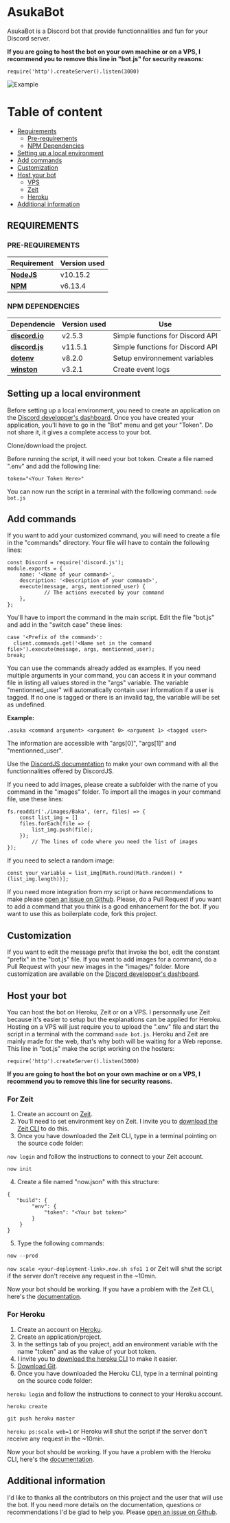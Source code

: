 # AsukaBot
AsukaBot is a Discord bot that provide functionnalities and fun for your Discord server.

**If you are going to host the bot on your own machine or on a VPS, I recommend you to remove this line in "bot.js" for security reasons:**

```require('http').createServer().listen(3000)``` 

![Example](https://i.postimg.cc/hPY25KjN/unknown.png)

Table of content
================
<!--ts-->
   * [Requirements](https://github.com/Gakamine/AsukaBot#requirements)
      * [Pre-requirements](https://github.com/Gakamine/AsukaBot#pre-requirements)
      * [NPM Dependencies](https://github.com/Gakamine/AsukaBot#npm-dependencies)
   * [Setting up a local environment](https://github.com/Gakamine/AsukaBot#setting-up-a-local-environment)
   * [Add commands](https://github.com/Gakamine/AsukaBot#add-commands)
   * [Customization](https://github.com/Gakamine/AsukaBot#customization)
   * [Host your bot](https://github.com/Gakamine/AsukaBot#host-your-bot)
      * [VPS](https://github.com/Gakamine/AsukaBot#host-your-bot)
      * [Zeit](https://github.com/Gakamine/AsukaBot#for-zeit)
      * [Heroku](https://github.com/Gakamine/AsukaBot#for-heroku)
   * [Additional information](https://github.com/Gakamine/AsukaBot#additional-information)
<!--te-->

## REQUIREMENTS

### PRE-REQUIREMENTS

| Requirement                         | Version used |
|-------------------------------------|--------------|
|__[NodeJS](https://nodejs.org/en/)__ | v10.15.2     |
|__[NPM](https://www.npmjs.com/)__    | v6.13.4      |

### NPM DEPENDENCIES

| Dependencie                                               | Version used | Use                              |
|-----------------------------------------------------------|--------------|----------------------------------|
|__[discord.io](https://www.npmjs.com/package/discord.io)__ | v2.5.3       | Simple functions for Discord API |
|__[discord.js](https://www.npmjs.com/package/discord.js)__ | v11.5.1      | Simple functions for Discord API |
|__[dotenv](https://www.npmjs.com/package/dotenv)__         | v8.2.0       | Setup environnement variables    |
|__[winston](https://www.npmjs.com/package/winston)__       | v3.2.1       | Create event logs                |

## Setting up a local environment
Before setting up a local environment, you need to create an application on the [Discord developper's dashboard](https://discordapp.com/developers/applications). Once you have created your application, you'll have to go in the "Bot" menu and get your "Token". Do not share it, it gives a complete access to your bot.

Clone/download the project.

Before running the script, it will need your bot token. Create a file named ".env" and add the following line:

```token="<Your Token Here>"```

You can now run the script in a terminal with the following command: ```node bot.js```

## Add commands
If you want to add your customized command, you will need to create a file in the "commands" directory. Your file will have to contain the following lines:
```
const Discord = require('discord.js');
module.exports = {
	name: '<Name of your command>',
	description: '<Description of your command>',
	execute(message, args, mentionned_user) {
    		// The actions executed by your command
	},
};
```
You'll have to import the command in the main script. Edit the file "bot.js" and add in the "switch case" these lines:
```
case '<Prefix of the command>':
  client.commands.get('<Name set in the command file>').execute(message, args, mentionned_user);
break;
```
You can use the commands already added as examples.
If you need multiple arguments in your command, you can access it in your command file in listing all values stored in the "args" variable. The variable "mentionned_user" will automatically contain user information if a user is tagged. If no one is tagged or there is an invalid tag, the variable will be set as undefined.

__Example:__
```
.asuka <command argument> <argument 0> <argument 1> <tagged user>
```
The information are accessible with "args[0]", "args[1]" and "mentionned_user".

Use the [DiscordJS documentation](https://discordjs.guide/) to make your own command with all the functionnalities offered by DiscordJS.

If you need to add images, please create a subfolder with the name of you command in the "images" folder. To import all the images in your command file, use these lines:
```
fs.readdir('./images/Baka', (err, files) => {
	const list_img = []
	files.forEach(file => {
		list_img.push(file);
	});
        // The lines of code where you need the list of images
});
```
If you need to select a random image:
```
const your_variable = list_img[Math.round(Math.random() * (list_img.length))];
```

If you need more integration from my script or have recommendations to make please [open an issue on Github](https://github.com/Gakamine/AsukaBot/issues). Please, do a Pull Request if you want to add a command that you think is a good enhancement for the bot. If you want to use this as boilerplate code, fork this project.

## Customization
If you want to edit the message prefix that invoke the bot, edit the constant "prefix" in the "bot.js" file.
If you want to add images for a command, do a Pull Request with your new images in the "images/<command>" folder.
More customization are available on the [Discord developper's dashboard](https://discordapp.com/developers/applications).

## Host your bot
You can host the bot on Heroku, Zeit or on a VPS.
I personnally use Zeit because it's easier to setup but the explanations can be applied for Heroku. Hosting on a VPS will just require you to upload the ".env"  file and start the script in a terminal with the command ```node bot.js```.
Heroku and Zeit are mainly made for the web, that's why both will be waiting for a Web reponse. This line in "bot.js" make the script working on the hosters:

```require('http').createServer().listen(3000)``` 

**If you are going to host the bot on your own machine or on a VPS, I recommend you to remove this line for security reasons.**

### For Zeit

1. Create an account on [Zeit](https://zeit.co/).
2. You'll need to set environment key on Zeit. I invite you to [download the Zeit CLI](https://zeit.co/download) to do this.
3. Once you have downloaded the Zeit CLI, type in a terminal pointing on the source code folder:

```now login``` and follow the instructions to connect to your Zeit account.

```now init```

4. Create a file named "now.json" with this structure:
```
{
   "build": {
        "env": {
            "token": "<Your bot token>"
        }
    }
}
```

5. Type the following commands:

```now --prod```

```now scale <your-deployment-link>.now.sh sfo1 1``` or Zeit will shut the script if the server don't receive any request in the ~10min.

Now your bot should be working.
If you have a problem with the Zeit CLI, here's the [documentation](https://zeit.co/docs).

### For Heroku

1. Create an account on [Heroku](https://.heroku.com/).
2. Create an application/project.
3. In the settings tab of you project, add an environment variable with the name "token" and as the value of your bot token.
4. I invite you to [download the heroku CLI](https://devcenter.heroku.com/articles/heroku-cli) to make it easier.
5. [Download Git](https://git-scm.com/).
6. Once you have downloaded the Heroku CLI, type in a terminal pointing on the source code folder:

```heroku login``` and follow the instructions to connect to your Heroku account.

```heroku create```

```git push heroku master```

```heroku ps:scale web=1``` or Heroku will shut the script if the server don't receive any request in the ~10min.

Now your bot should be working.
If you have a problem with the Heroku CLI, here's the [documentation](https://devcenter.heroku.com/articles/heroku-cli).

## Additional information
I'd like to thanks all the contributors on this project and the user that will use the bot.
If you need more details on the documentation, questions or recommendations I'd be glad to help you. Please [open an issue on Github](https://github.com/Gakamine/AsukaBot/issues).
